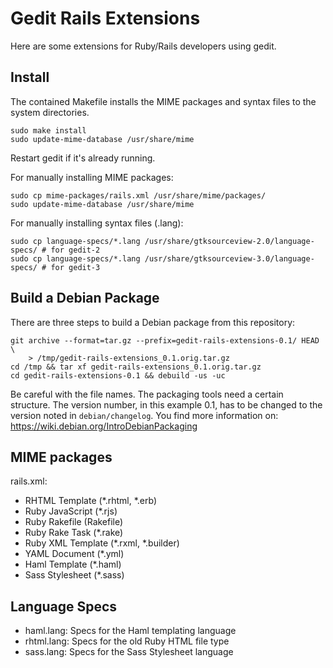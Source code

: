 # Gedit Rails Extensions

Here are some extensions for Ruby/Rails developers using gedit.


## Install

The contained Makefile installs the MIME packages and syntax files to the system directories.

    sudo make install
    sudo update-mime-database /usr/share/mime

Restart gedit if it's already running.

For manually installing MIME packages:

    sudo cp mime-packages/rails.xml /usr/share/mime/packages/
    sudo update-mime-database /usr/share/mime
 
For manually installing syntax files (.lang):

    sudo cp language-specs/*.lang /usr/share/gtksourceview-2.0/language-specs/ # for gedit-2
    sudo cp language-specs/*.lang /usr/share/gtksourceview-3.0/language-specs/ # for gedit-3


## Build a Debian Package

There are three steps to build a Debian package from this repository:

    git archive --format=tar.gz --prefix=gedit-rails-extensions-0.1/ HEAD \
        > /tmp/gedit-rails-extensions_0.1.orig.tar.gz
    cd /tmp && tar xf gedit-rails-extensions_0.1.orig.tar.gz
    cd gedit-rails-extensions-0.1 && debuild -us -uc

Be careful with the file names. The packaging tools need a certain structure.
The version number, in this example 0.1, has to be changed to the version noted 
in `debian/changelog`.
You find more information on: https://wiki.debian.org/IntroDebianPackaging


## MIME packages

rails.xml:

- RHTML Template (*.rhtml, *.erb)
- Ruby JavaScript (*.rjs)
- Ruby Rakefile (Rakefile)
- Ruby Rake Task (*.rake)
- Ruby XML Template (*.rxml, *.builder)
- YAML Document (*.yml)
- Haml Template (*.haml)
- Sass Stylesheet (*.sass)


## Language Specs

- haml.lang: Specs for the Haml templating language
- rhtml.lang: Specs for the old Ruby HTML file type
- sass.lang: Specs for the Sass Stylesheet language 
